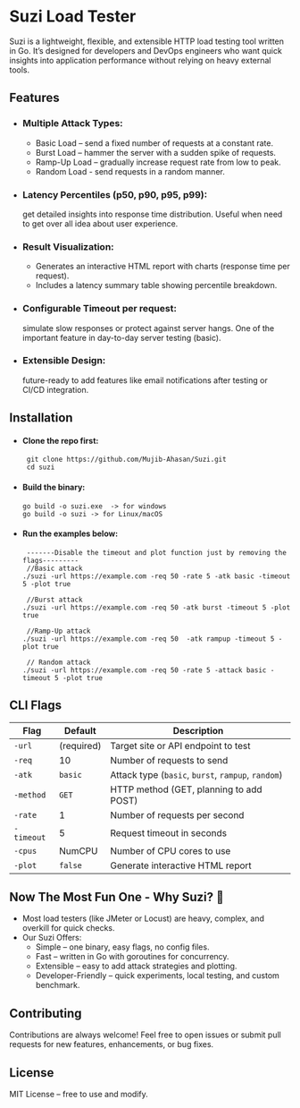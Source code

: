 #  Suzi Load Tester
Suzi is a lightweight, flexible, and extensible HTTP load testing tool written in Go.
It’s designed for developers and DevOps engineers who want quick insights into application performance without relying on heavy external tools.

## Features
- ### Multiple Attack Types:
     - Basic Load – send a fixed number of requests at a constant rate.
     - Burst Load – hammer the server with a sudden spike of requests.
     - Ramp-Up Load – gradually increase request rate from low to peak.
     - Random Load - send requests in a random manner.
- ### Latency Percentiles (p50, p90, p95, p99):
  get detailed insights into response time distribution. Useful when need to get over all idea about user experience.
- ### Result Visualization:
     - Generates an interactive HTML report with charts (response time per request).
     - Includes a latency summary table showing percentile breakdown.
- ### Configurable Timeout per request:
  simulate slow responses or protect against server hangs. One of the important feature in day-to-day server testing (basic).
- ### Extensible Design:
  future-ready to add features like email notifications after testing or CI/CD integration.

## Installation
- #### Clone the repo first:
       git clone https://github.com/Mujib-Ahasan/Suzi.git
       cd suzi
- #### Build the binary:
      go build -o suzi.exe  -> for windows
      go build -o suzi -> for Linux/macOS
- #### Run the examples below:
       -------Disable the timeout and plot function just by removing the flags---------
       //Basic attack
      ./suzi -url https://example.com -req 50 -rate 5 -atk basic -timeout 5 -plot true

       //Burst attack
      ./suzi -url https://example.com -req 50 -atk burst -timeout 5 -plot true

       //Ramp-Up attack
      ./suzi -url https://example.com -req 50  -atk rampup -timeout 5 -plot true

       // Random attack
      ./suzi -url https://example.com -req 50 -rate 5 -attack basic -timeout 5 -plot true
## CLI Flags

| Flag        | Default    | Description                              |
| ----------- | ---------- | ---------------------------------------- |
| `-url`      | (required) | Target site or API endpoint to test      |
| `-req`      | 10         | Number of requests to send               |
| `-atk`      | `basic`    | Attack type (`basic`, `burst`, `rampup`, `random`) |
| `-method`   | `GET`      | HTTP method (GET, planning to add POST)  |
| `-rate`     | 1          | Number of requests per second            |
| `-timeout`  | 5          | Request timeout in seconds               |
| `-cpus`     | NumCPU     | Number of CPU cores to use               |
| `-plot`     | `false`    | Generate interactive HTML report         |

## Now The Most Fun One - Why Suzi? 🤔
- Most load testers (like JMeter or Locust) are heavy, complex, and overkill for quick checks.
- Our Suzi Offers:
     - Simple – one binary, easy flags, no config files.
     - Fast – written in Go with goroutines for concurrency.
     - Extensible – easy to add attack strategies and plotting.
     - Developer-Friendly – quick experiments, local testing, and custom benchmark.
## Contributing 
Contributions are always welcome! Feel free to open issues or submit pull requests for new features, enhancements, or bug fixes.
## License
 MIT License – free to use and modify.
